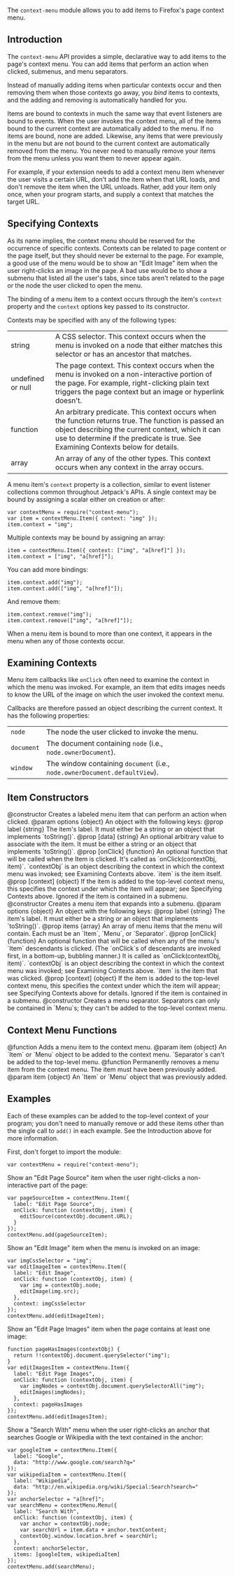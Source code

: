 <!-- contributed by Drew Willcoxon [adw@mozilla.com]  -->
<!-- edited by Noelle Murata [fiveinchpixie@gmail.com]  -->

The `context-menu` module allows you to add items to Firefox's page context
menu.


Introduction
------------

The `context-menu` API provides a simple, declarative way to add items to the
page's context menu.  You can add items that perform an action when clicked,
submenus, and menu separators.

Instead of manually adding items when particular contexts occur and then
removing them when those contexts go away, you *bind* items to contexts, and the
adding and removing is automatically handled for you.

Items are bound to contexts in much the same way that event listeners are bound
to events.  When the user invokes the context menu, all of the items bound to
the current context are automatically added to the menu.  If no items are bound,
none are added.  Likewise, any items that were previously in the menu but are
not bound to the current context are automatically removed from the menu.  You
never need to manually remove your items from the menu unless you want them to
never appear again.

For example, if your extension needs to add a context menu item whenever the
user visits a certain URL, don't add the item when that URL loads, and don't
remove the item when the URL unloads.  Rather, add your item only once, when
your program starts, and supply a context that matches the target URL.


Specifying Contexts
-------------------

As its name implies, the context menu should be reserved for the occurrence of
specific contexts.  Contexts can be related to page content or the page itself,
but they should never be external to the page.  For example, a good use of the
menu would be to show an "Edit Image" item when the user right-clicks an image
in the page.  A bad use would be to show a submenu that listed all the user's
tabs, since tabs aren't related to the page or the node the user clicked to open
the menu.

The binding of a menu item to a context occurs through the item's `context`
property and the `context` options key passed to its constructor.

Contexts may be specified with any of the following types:

<table>
  <tr>
    <td>string</td>
    <td>
      A CSS selector.  This context occurs when the menu is invoked on a node
      that either matches this selector or has an ancestor that matches.
    </td>
  </tr>
  <tr>
    <td>undefined or null</td>
    <td>
      The page context.  This context occurs when the menu is invoked on a
      non-interactive portion of the page.  For example, right-clicking plain
      text triggers the page context but an image or hyperlink doesn't.
    </td>
  </tr>
  <tr>
    <td>function</td>
    <td>
      An arbitrary predicate.  This context occurs when the function returns
      true.  The function is passed an object describing the current context,
      which it can use to determine if the predicate is true.  See Examining
      Contexts below for details.
    </td>
  </tr>
  <tr>
    <td>array</td>
    <td>
      An array of any of the other types.  This context occurs when any context
      in the array occurs.
    </td>
  </tr>
</table>

A menu item's `context` property is a collection, similar to event listener
collections common throughout Jetpack's APIs.  A single context may be bound by
assigning a scalar either on creation or after:

    var contextMenu = require("context-menu");
    var item = contextMenu.Item({ context: "img" });
    item.context = "img";

Multiple contexts may be bound by assigning an array:

    item = contextMenu.Item({ context: ["img", "a[href]"] });
    item.context = ["img", "a[href]"];

You can add more bindings:

    item.context.add("img");
    item.context.add(["img", "a[href]"]);

And remove them:

    item.context.remove("img");
    item.context.remove(["img", "a[href]"]);

When a menu item is bound to more than one context, it appears in the menu when
any of those contexts occur.


Examining Contexts
------------------

Menu item callbacks like `onClick` often need to examine the context in which
the menu was invoked.  For example, an item that edits images needs to know the
URL of the image on which the user invoked the context menu.

Callbacks are therefore passed an object describing the current context.  It has
the following properties:

<table>
  <tr>
    <td><code>node</code></td>
    <td>
     The node the user clicked to invoke the menu.
    </td>
  </tr>
  <tr>
    <td><code>document</code></td>
    <td>
     The document containing <code>node</code> (i.e.,
     <code>node.ownerDocument</code>).
    </td>
  </tr>
  <tr>
    <td><code>window</code></td>
    <td>
     The window containing <code>document</code> (i.e.,
     <code>node.ownerDocument.defaultView</code>).
    </td>
  </tr>
</table>


Item Constructors
-----------------

<api name="Item">
@constructor
  Creates a labeled menu item that can perform an action when clicked.
@param options {object}
  An object with the following keys:
  @prop label {string}
    The item's label.  It must either be a string or an object that implements
    `toString()`.
  @prop [data] {string}
    An optional arbitrary value to associate with the item.  It must be either a
    string or an object that implements `toString()`.
  @prop [onClick] {function}
    An optional function that will be called when the Item is clicked.  It's
    called as `onClick(contextObj, item)`.  `contextObj` is an object describing
    the context in which the context menu was invoked; see Examining Contexts
    above.  `item` is the item itself.
  @prop [context] {object}
    If the item is added to the top-level context menu, this specifies the
    context under which the item will appear; see Specifying Contexts above.
    Ignored if the item is contained in a submenu.
</api>

<api name="Menu">
@constructor
  Creates a menu item that expands into a submenu.
@param options {object}
  An object with the following keys:
  @prop label {string}
    The item's label.  It must either be a string or an object that implements
    `toString()`.
  @prop items {array}
    An array of menu items that the menu will contain.  Each must be an `Item`,
    `Menu`, or `Separator`.
  @prop [onClick] {function}
    An optional function that will be called when any of the menu's `Item`
    descendants is clicked. (The `onClick`s of descendants are invoked first, in
    a bottom-up, bubbling manner.)  It is called as
    `onClick(contextObj, item)`. `contextObj` is an object describing the
    context in which the context menu was invoked; see Examining Contexts above.
    `item` is the item that was clicked.
  @prop [context] {object}
    If the item is added to the top-level context menu, this specifies the
    context under which the item will appear; see Specifying Contexts above for
    details.  Ignored if the item is contained in a submenu.
</api>

<api name="Separator">
@constructor
  Creates a menu separator.  Separators can only be contained in `Menu`s; they
  can't be added to the top-level context menu.
</api>


Context Menu Functions
----------------------

<api name="add">
@function
  Adds a menu item to the context menu.
@param item {object}
  An `Item` or `Menu` object to be added to the context menu.  `Separator`s
  can't be added to the top-level menu.
</api>

<api name="remove">
@function
  Permanently removes a menu item from the context menu.  The item must have
  been previously added.
@param item {object}
  An `Item` or `Menu` object that was previously added.
</api>


Examples
--------

Each of these examples can be added to the top-level context of your program;
you don't need to manually remove or add these items other than the single call
to `add()` in each example.  See the Introduction above for more information.

First, don't forget to import the module:

    var contextMenu = require("context-menu");

Show an "Edit Page Source" item when the user right-clicks a non-interactive
part of the page:

    var pageSourceItem = contextMenu.Item({
      label: "Edit Page Source",
      onClick: function (contextObj, item) {
        editSource(contextObj.document.URL);
      }
    });
    contextMenu.add(pageSourceItem);

Show an "Edit Image" item when the menu is invoked on an image:

    var imgCssSelector = "img";
    var editImageItem = contextMenu.Item({
      label: "Edit Image",
      onClick: function (contextObj, item) {
        var img = contextObj.node;
        editImage(img.src);
      },
      context: imgCssSelector
    });
    contextMenu.add(editImageItem);

Show an "Edit Page Images" item when the page contains at least one image:

    function pageHasImages(contextObj) {
      return !!contextObj.document.querySelector("img");
    }
    var editImagesItem = contextMenu.Item({
      label: "Edit Page Images",
      onClick: function (contextObj, item) {
        var imgNodes = contextObj.document.querySelectorAll("img");
        editImages(imgNodes);
      },
      context: pageHasImages
    });
    contextMenu.add(editImagesItem);

Show a "Search With" menu when the user right-clicks an anchor that searches
Google or Wikipedia with the text contained in the anchor:

    var googleItem = contextMenu.Item({
      label: "Google",
      data: "http://www.google.com/search?q="
    });
    var wikipediaItem = contextMenu.Item({
      label: "Wikipedia",
      data: "http://en.wikipedia.org/wiki/Special:Search?search="
    });
    var anchorSelector = "a[href]";
    var searchMenu = contextMenu.Menu({
      label: "Search With",
      onClick: function (contextObj, item) {
        var anchor = contextObj.node;
        var searchUrl = item.data + anchor.textContent;
        contextObj.window.location.href = searchUrl;
      },
      context: anchorSelector,
      items: [googleItem, wikipediaItem]
    });
    contextMenu.add(searchMenu);
